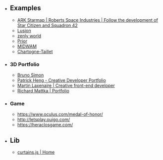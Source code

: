- ## Examples
	- [ARK Starmap | Roberts Space Industries | Follow the development of Star Citizen and Squadron 42](https://robertsspaceindustries.com/starmap)
	- [Lusion](https://lusion.co/)
	- [zenly world](https://zenly.com/)
	- [Prior](https://prior.co.jp/discover/en)
	- [MIDWAM](https://midwam.com/en)
	- [Chartogne-Taillet](https://chartogne-taillet.com/en)
- ### 3D Portfolio
	- [Bruno Simon](https://bruno-simon.com)
	- [Patrick Heng - Creative Developer Portfolio](https://patrickheng.com)
	- [Martin Laxenaire | Creative front-end developer](https://www.martin-laxenaire.fr)
	- [Richard Mattka | Portfolio](https://richardmattka.com/)
- ### Game
	- https://www.oculus.com/medal-of-honor/
	- http://letsplay.ouigo.com/
	- https://heraclosgame.com/
- ## Lib
	- [curtains.js | Home](https://www.curtainsjs.com)